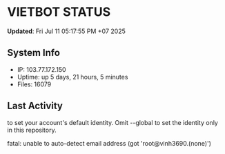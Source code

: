 # VIETBOT STATUS
**Updated**: Fri Jul 11 05:17:55 PM +07 2025

## System Info
- IP: 103.77.172.150
- Uptime: up 5 days, 21 hours, 5 minutes
- Files: 16079

## Last Activity

to set your account's default identity.
Omit --global to set the identity only in this repository.

fatal: unable to auto-detect email address (got 'root@vinh3690.(none)')
